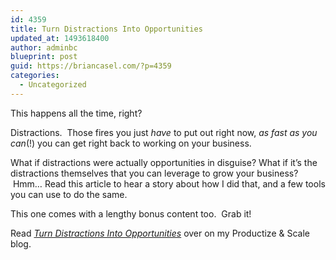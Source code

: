 ```yaml
---
id: 4359
title: Turn Distractions Into Opportunities
updated_at: 1493618400
author: adminbc
blueprint: post
guid: https://briancasel.com/?p=4359
categories:
  - Uncategorized
---
```

This happens all the time, right?

Distractions.  Those fires you just _have_ to put out right now, _as fast as you can_(!) you can get right back to working on your business.

What if distractions were actually opportunities in disguise? What if it&#8217;s the distractions themselves that you can leverage to grow your business?  Hmm&#8230; Read this article to hear a story about how I did that, and a few tools you can use to do the same.

This one comes with a lengthy bonus content too.  Grab it!

Read <a href="https://productizeandscale.com/turn-distractions-into-opportunities/" target="_blank" rel="noopener"><em>Turn Distractions Into Opportunities</em></a> over on my Productize & Scale blog.